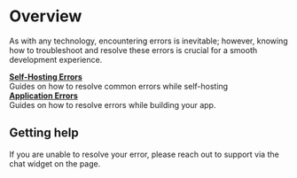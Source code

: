 # Overview

As with any technology, encountering errors is inevitable; however, knowing how to troubleshoot and resolve these errors is crucial for a smooth development experience.

<div className="containerGridSampleApp">
   <div className="containerColumnSampleApp columnGrid column-one">
    <div className="containerCol">
      </div> 
      <b><a href="/help-and-support/troubleshooting-guide/deployment-errors">Self-Hosting Errors</a></b>
      <div className="containerDescription">
         Guides on how to resolve common errors while self-hosting
      </div>
   </div>

   <div className="containerColumnSampleApp columnGrid column-one">
    <div className="containerCol">
      </div> 
      <b><a href="/help-and-support/troubleshooting-guide/application-errors">Application Errors</a></b>
      <div className="containerDescription"> Guides on how to resolve errors while building your app.
      </div>
   </div>
</div>

## Getting help

If you are unable to resolve your error, please reach out to support via the chat widget on the page.
